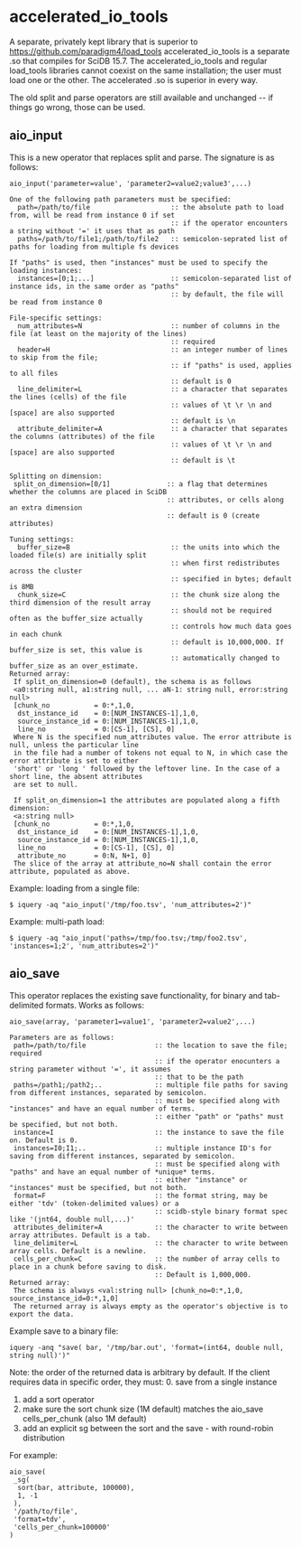 accelerated_io_tools
==========

A separate, privately kept library that is superior to https://github.com/paradigm4/load_tools
accelerated_io_tools is a separate .so that compiles for SciDB 15.7. The accelerated_io_tools and regular load_tools libraries cannot coexist on the same installation; the user must load one or the other. The accelerated .so is superior in every way.

The old split and parse operators are still available and unchanged -- if things go wrong, those can be used.

## aio_input

This is a new operator that replaces split and parse. The signature is as follows:
```
aio_input('parameter=value', 'parameter2=value2;value3',...)

One of the following path parameters must be specified:
  path=/path/to/file                    :: the absolute path to load from, will be read from instance 0 if set
                                        :: if the operator encounters a string without '=' it uses that as path
  paths=/path/to/file1;/path/to/file2   :: semicolon-seprated list of paths for loading from multiple fs devices

If "paths" is used, then "instances" must be used to specify the loading instances:
  instances=[0;1;...]                   :: semicolon-separated list of instance ids, in the same order as "paths"
                                        :: by default, the file will be read from instance 0
  
File-specific settings:
  num_attributes=N                      :: number of columns in the file (at least on the majority of the lines)
                                        :: required
  header=H                              :: an integer number of lines to skip from the file; 
                                        :: if "paths" is used, applies to all files
                                        :: default is 0
  line_delimiter=L                      :: a character that separates the lines (cells) of the file
                                        :: values of \t \r \n and [space] are also supported
                                        :: default is \n
  attribute_delimiter=A                 :: a character that separates the columns (attributes) of the file
                                        :: values of \t \r \n and [space] are also supported
                                        :: default is \t

Splitting on dimension:
 split_on_dimension=[0/1]              :: a flag that determines whether the columns are placed in SciDB 
                                       :: attributes, or cells along an extra dimension
                                       :: default is 0 (create attributes)

Tuning settings:
  buffer_size=B                         :: the units into which the loaded file(s) are initially split
                                        :: when first redistributes across the cluster
                                        :: specified in bytes; default is 8MB
  chunk_size=C                          :: the chunk size along the third dimension of the result array
                                        :: should not be required often as the buffer_size actually
                                        :: controls how much data goes in each chunk 
                                        :: default is 10,000,000. If buffer_size is set, this value is 
                                        :: automatically changed to buffer_size as an over_estimate.
Returned array:
 If split_on_dimension=0 (default), the schema is as follows
 <a0:string null, a1:string null, ... aN-1: string null, error:string null>
 [chunk_no           = 0:*,1,0,
  dst_instance_id    = 0:[NUM_INSTANCES-1],1,0,
  source_instance_id = 0:[NUM_INSTANCES-1],1,0,
  line_no            = 0:[CS-1], [CS], 0]
 Where N is the specified num_attributes value. The error attribute is null, unless the particular line
 in the file had a number of tokens not equal to N, in which case the error attribute is set to either
 'short' or 'long ' followed by the leftover line. In the case of a short line, the absent attributes 
 are set to null.
 
 If split_on_dimension=1 the attributes are populated along a fifth dimension:
 <a:string null>
 [chunk_no           = 0:*,1,0,
  dst_instance_id    = 0:[NUM_INSTANCES-1],1,0,
  source_instance_id = 0:[NUM_INSTANCES-1],1,0,
  line_no            = 0:[CS-1], [CS], 0]
  attribute_no       = 0:N, N+1, 0]
 The slice of the array at attribute_no=N shall contain the error attribute, populated as above.
```

Example: loading from a single file:
```
$ iquery -aq "aio_input('/tmp/foo.tsv', 'num_attributes=2')"
```

Example: multi-path load:
```
$ iquery -aq "aio_input('paths=/tmp/foo.tsv;/tmp/foo2.tsv', 'instances=1;2', 'num_attributes=2')"
```

## aio_save
This operator replaces the existing save functionality, for binary and tab-delimited formats. Works as follows:
```
aio_save(array, 'parameter1=value1', 'parameter2=value2',...)

Parameters are as follows:
 path=/path/to/file                 :: the location to save the file; required
                                    :: if the operator enocunters a string parameter without '=', it assumes 
                                    :: that to be the path
 paths=/path1;/path2;..             :: multiple file paths for saving from different instances, separated by semicolon.
                                    :: must be specified along with "instances" and have an equal number of terms.
                                    :: either "path" or "paths" must be specified, but not both.
 instance=I                         :: the instance to save the file on. Default is 0.
 instances=I0;I1;..                 :: multiple instance ID's for saving from different instances, separated by semicolon.
                                    :: must be specified along with "paths" and have an equal number of *unique* terms.
                                    :: either "instance" or "instances" must be specified, but not both.
 format=F                           :: the format string, may be either 'tdv' (token-delimited values) or a 
                                    :: scidb-style binary format spec like '(jnt64, double null,...)'
 attributes_delimiter=A             :: the character to write between array attributes. Default is a tab.
 line_delimiter=L                   :: the character to write between array cells. Default is a newline.
 cells_per_chunk=C                  :: the number of array cells to place in a chunk before saving to disk.
                                    :: Default is 1,000,000.
Returned array:
 The schema is always <val:string null> [chunk_no=0:*,1,0, source_instance_id=0:*,1,0]
 The returned array is always empty as the operator's objective is to export the data.
```

Example save to a binary file:
```
iquery -anq "save( bar, '/tmp/bar.out', 'format=(int64, double null, string null)')"
```

Note: the order of the returned data is arbitrary by default. If the client requires data in specific order, they must:
 0. save from a single instance
 1. add a sort operator
 2. make sure the sort chunk size (1M default) matches the aio_save cells_per_chunk (also 1M default)
 3. add an explicit sg between the sort and the save - with round-robin distribution

For example:
```
aio_save(
 _sg(
  sort(bar, attribute, 100000),
  1, -1
 ),
 '/path/to/file',
 'format=tdv',
 'cells_per_chunk=100000'
)
```

